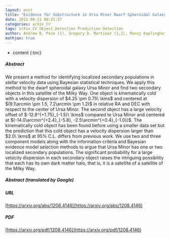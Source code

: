 ```yaml
---
layout: post
title: "Evidence for Substructure in Ursa Minor Dwarf Spheroidal Galaxy using a Bayesian Object Detection Method"
date: 2012-08-21 00:21:57
categories: arXiv_CV
tags: arXiv_CV Object_Detection Prediction Detection
author: Andrew B. Pace (1), Gregory D. Martinez (1,2), Manoj Kaplinghat (1), Ricardo R. Muñoz (3, 4),  ((1) Center for Cosmology, Department of Physics and Astronomy, University of California, Irvine, (2) The Oskar Klein Center, Department of Physics, Stockholm University, (3) Departamento de Astronomía, Universidad de Chile, (4) Department of Astronomy, Yale University)
mathjax: true
---
```


* content
{:toc}

##### Abstract
We present a method for identifying localized secondary populations in stellar velocity data using Bayesian statistical techniques. We apply this method to the dwarf spheroidal galaxy Ursa Minor and find two secondary objects in this satellite of the Milky Way. One object is kinematically cold with a velocity dispersion of $4.25 \pm 0.75\ \kms$ and centered at $(9.1\arcmin \pm 1.5, 7.2\arcmin \pm 1.2)$ in relative RA and DEC with respect to the center of Ursa Minor. The second object has a large velocity offset of $-12.8^{+1.75}_{-1.5}\ \kms$ compared to Ursa Minor and centered at $(-14.0\arcmin^{+2.4}_{-5.8}, -2.5\arcmin^{+0.4}_{-1.0})$. The kinematically cold object has been found before using a smaller data set but the prediction that this cold object has a velocity dispersion larger than $2.0\ \kms$ at 95% C.L. differs from previous work. We use two and three component models along with the information criteria and Bayesian evidence model selection methods to argue that Ursa Minor has one or two localized secondary populations. The significant probability for a large velocity dispersion in each secondary object raises the intriguing possibility that each has its own dark matter halo, that is, it is a satellite of a satellite of the Milky Way.

##### Abstract (translated by Google)


##### URL
[https://arxiv.org/abs/1208.4146](https://arxiv.org/abs/1208.4146)

##### PDF
[https://arxiv.org/pdf/1208.4146](https://arxiv.org/pdf/1208.4146)

